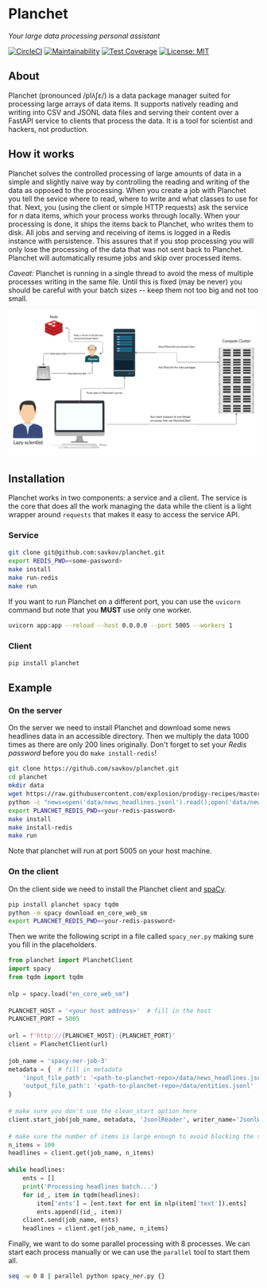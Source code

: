# Planchet
_Your large data processing personal assistant_

[![CircleCI](https://circleci.com/gh/savkov/planchet.svg?style=svg)](https://circleci.com/gh/savkov/planchet)
[![Maintainability](https://api.codeclimate.com/v1/badges/4291c3334f1699a4f227/maintainability)](https://codeclimate.com/github/savkov/planchet/maintainability)
[![Test Coverage](https://api.codeclimate.com/v1/badges/4291c3334f1699a4f227/test_coverage)](https://codeclimate.com/github/savkov/planchet/test_coverage)
[![License: MIT](https://img.shields.io/badge/License-MIT-yellow.svg)](https://opensource.org/licenses/MIT)

## About

Planchet (pronounced /plʌ̃ʃɛ/) is a data package manager suited for processing large arrays of data
items. It supports natively reading and writing into CSV and JSONL data files
and serving their content over a FastAPI service to clients that process the
data. It is a tool for scientist and hackers, not production. 

## How it works

Planchet solves the controlled processing of large amounts of data in a simple
and slightly naive way by controlling the reading and writing of the data as
opposed to the processing. When you create a job with Planchet you tell the 
sevice where to read, where to write and what classes to use for that. Next,
you (using the client or simple HTTP requests) ask the service for _n_ data 
items, which your process works through locally. When your processing is done,
it ships the items back to Planchet, who writes them to disk. All jobs and 
serving and receiving of items is logged in a Redis instance with persistence.
This assures that if you stop processing you will only lose the processing of
the data that was not sent back to Planchet. Planchet will automatically resume
jobs and skip over processed items.

_Caveat:_ Planchet is running in a single thread to avoid the mess of multiple
processes writing in the same file. Until this is fixed (may be never) you
should be careful with your batch sizes -- keep them not too big and not too 
small.

![diagram](https://github.com/savkov/planchet/blob/master/img/Planchet.png)

## Installation

Planchet works in two components: a service and a client. The service is the
core that does all the work managing the data while the client is a light
wrapper around `requests` that makes it easy to access the service API.

### Service

```bash
git clone git@github.com:savkov/planchet.git
export REDIS_PWD=<some-password>
make install
make run-redis
make run
```

If you want to run Planchet on a different port, you can use the `uvicorn` 
command but note that you **MUST** use only one worker. 

```bash
uvicorn app:app --reload --host 0.0.0.0 --port 5005 --workers 1
```

### Client

```bash
pip install planchet
```

## Example


### On the server

On the server we need to install Planchet and download some news headlines data
in an accessible directory. Then we multiply the data 1000 times as there are 
only 200 lines originally. Don't forget to set your _Redis password_ before
you do `make install-redis`! 
```bash
git clone https://github.com/savkov/planchet.git
cd planchet
mkdir data
wget https://raw.githubusercontent.com/explosion/prodigy-recipes/master/example-datasets/news_headlines.jsonl -O data/news_headlines.jsonl
python -c "news=open('data/news_headlines.jsonl').read();open('data/news_headlines.jsonl', 'w').write(''.join([news for _ in range(1000)]))"
export PLANCHET_REDIS_PWD=<your-redis-password>
make install
make install-redis
make run
```

Note that planchet will run at port 5005 on your host machine.

### On the client

On the client side we need to install the Planchet client and [spaCy](spacy.io).

```bash
pip install planchet spacy tqdm
python -m spacy download en_core_web_sm
export PLANCHET_REDIS_PWD=<your-redis-password>

```
Then we write the following script in a file called `spacy_ner.py` making sure 
you fill in the placeholders.

```python
from planchet import PlanchetClient
import spacy
from tqdm import tqdm

nlp = spacy.load("en_core_web_sm")

PLANCHET_HOST = '<your host address>'  # fill in the host
PLANCHET_PORT = 5005

url = f'http://{PLANCHET_HOST}:{PLANCHET_PORT}'
client = PlanchetClient(url)

job_name = 'spacy-ner-job-3'
metadata = {  # fill in metadata
    'input_file_path': '<path-to-planchet-repo>/data/news_headlines.jsonl',
    'output_file_path': '<path-to-planchet-repo>/data/entities.jsonl'
}

# make sure you don't use the clean_start option here
client.start_job(job_name, metadata, 'JsonlReader', writer_name='JsonlWriter')

# make sure the number of items is large enough to avoid blocking the server
n_items = 100
headlines = client.get(job_name, n_items)

while headlines:
    ents = []
    print('Processing headlines batch...')
    for id_, item in tqdm(headlines):
        item['ents'] = [ent.text for ent in nlp(item['text']).ents]
        ents.append((id_, item))
    client.send(job_name, ents)
    headlines = client.get(job_name, n_items)

```

Finally, we want to do some parallel processing with 8 processes. We can start
each process manually or we can use the `parallel` tool to start them all.

```bash
seq -w 0 8 | parallel python spacy_ner.py {}
```
